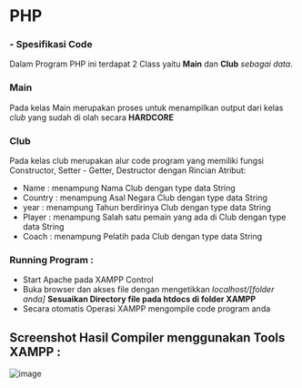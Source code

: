 # PHP
### - Spesifikasi Code

Dalam Program PHP ini terdapat 2 Class yaitu **Main** dan **Club** *sebagai data*.

### Main
  Pada kelas Main merupakan proses untuk menampilkan output dari kelas *club* yang sudah di olah secara **HARDCORE**
### Club
  Pada kelas club merupakan alur code program yang memiliki fungsi Constructor, Setter - Getter, Destructor dengan Rincian Atribut:
  - Name : menampung Nama Club dengan type data String
  - Country : menampung Asal Negara Club dengan type data String
  - year : menampung Tahun berdirinya Club dengan type data String
  - Player : menampung Salah satu pemain yang ada di Club dengan type data String
  - Coach : menampung Pelatih pada Club dengan type data String

### Running Program :
  - Start Apache pada XAMPP Control
  - Buka browser dan akses file dengan mengetikkan *localhost/[folder anda]* **Sesuaikan Directory file pada htdocs di folder XAMPP**
  - Secara otomatis Operasi XAMPP mengompile code program anda

## Screenshot Hasil Compiler menggunakan Tools **XAMPP** :

![image](https://user-images.githubusercontent.com/99385328/153930293-c1f84c99-bdce-4fa9-8db1-0cf9de42ac6b.png)
